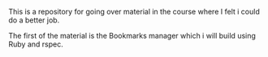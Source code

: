 This is a repository for going over material in the course where I felt i could do a better job.

The first of the material is the Bookmarks manager which i will build using Ruby and rspec.